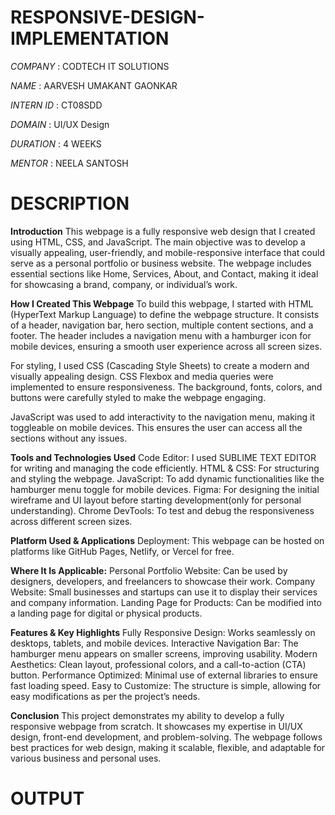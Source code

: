 # RESPONSIVE-DESIGN-IMPLEMENTATION

*COMPANY* : CODTECH IT SOLUTIONS

*NAME* : AARVESH UMAKANT GAONKAR

*INTERN ID* : CT08SDD

*DOMAIN* : UI/UX Design

*DURATION* : 4 WEEKS

*MENTOR* : NEELA SANTOSH

# DESCRIPTION

**Introduction**
This webpage is a fully responsive web design that I created using HTML, CSS, and JavaScript. The main objective was to develop a visually appealing, user-friendly, and mobile-responsive interface that could serve as a personal portfolio or business website. The webpage includes essential sections like Home, Services, About, and Contact, making it ideal for showcasing a brand, company, or individual’s work.

**How I Created This Webpage**
To build this webpage, I started with HTML (HyperText Markup Language) to define the webpage structure. It consists of a header, navigation bar, hero section, multiple content sections, and a footer. The header includes a navigation menu with a hamburger icon for mobile devices, ensuring a smooth user experience across all screen sizes.

For styling, I used CSS (Cascading Style Sheets) to create a modern and visually appealing design. CSS Flexbox and media queries were implemented to ensure responsiveness. The background, fonts, colors, and buttons were carefully styled to make the webpage engaging.

JavaScript was used to add interactivity to the navigation menu, making it toggleable on mobile devices. This ensures the user can access all the sections without any issues.

**Tools and Technologies Used**
Code Editor: I used SUBLIME TEXT EDITOR for writing and managing the code efficiently.
HTML & CSS: For structuring and styling the webpage.
JavaScript: To add dynamic functionalities like the hamburger menu toggle for mobile devices.
Figma: For designing the initial wireframe and UI layout before starting development(only for personal understanding).
Chrome DevTools: To test and debug the responsiveness across different screen sizes.

**Platform Used & Applications**
Deployment: This webpage can be hosted on platforms like GitHub Pages, Netlify, or Vercel for free.

**Where It Is Applicable:**
Personal Portfolio Website: Can be used by designers, developers, and freelancers to showcase their work.
Company Website: Small businesses and startups can use it to display their services and company information.
Landing Page for Products: Can be modified into a landing page for digital or physical products.

**Features & Key Highlights**
Fully Responsive Design: Works seamlessly on desktops, tablets, and mobile devices.
Interactive Navigation Bar: The hamburger menu appears on smaller screens, improving usability.
Modern Aesthetics: Clean layout, professional colors, and a call-to-action (CTA) button.
Performance Optimized: Minimal use of external libraries to ensure fast loading speed.
Easy to Customize: The structure is simple, allowing for easy modifications as per the project’s needs.

**Conclusion**
This project demonstrates my ability to develop a fully responsive webpage from scratch. It showcases my expertise in UI/UX design, front-end development, and problem-solving. The webpage follows best practices for web design, making it scalable, flexible, and adaptable for various business and personal uses.

# OUTPUT

